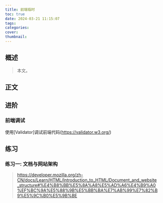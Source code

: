 ```yaml
---
title: 前端临时
toc: true
date: 2024-03-21 11:15:07
tags:
categories:
cover:
thumbnail:
---
```


## 概述

> 本文。

<!--more-->

## 正文

## 进阶  
### 前端调试  
使用[Validator]调试前端代码(https://validator.w3.org/)  

## 练习 


### 练习一: 文档与网站架构 

>https://developer.mozilla.org/zh-CN/docs/Learn/HTML/Introduction_to_HTML/Document_and_website_structure#%E4%B8%BB%E5%8A%A8%E5%AD%A6%E4%B9%A0%EF%BC%9A%E5%88%9B%E5%BB%BA%E7%AB%99%E7%82%B9%E5%9C%B0%E5%9B%BE 